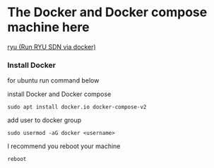 # The Docker and Docker compose machine here

[ryu (Run RYU SDN via docker)](./ryu-sdn/)

### Install Docker

for ubuntu run command below

install Docker and Docker compose

```
sudo apt install docker.io docker-compose-v2
```

add user to docker group

```
sudo usermod -aG docker <username>
```

I recommend you reboot your machine
```
reboot
```